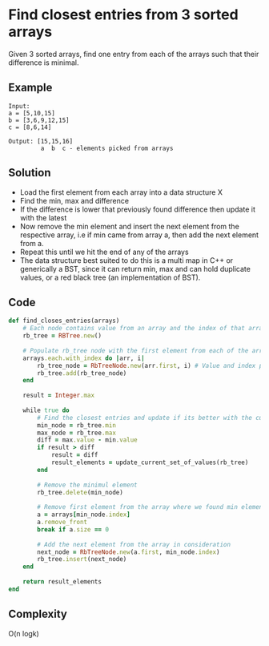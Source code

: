 # Find closest entries from 3 sorted arrays
Given 3 sorted arrays, find one entry from each of the arrays such that their difference is minimal.

## Example
```
Input:
a = [5,10,15]
b = [3,6,9,12,15]
c = [8,6,14]

Output: [15,15,16]
         a  b  c - elements picked from arrays
```

## Solution
- Load the first element from each array into a data structure X
- Find the min, max and difference
- If the difference is lower that previously found difference then update it with the latest
- Now remove the min element and insert the next element from the respective array, i.e if min came from array a, then add the next element from a.
- Repeat this until we hit the end of any of the arrays
- The data structure best suited to do this is a multi map in C++ or generically a BST, since it can return min, max and can hold duplicate values, or a red black tree (an implementation of BST).

## Code
```ruby
def find_closes_entries(arrays)
    # Each node contains value from an array and the index of that array
    rb_tree = RBTree.new()
    
    # Populate rb_tree node with the first element from each of the arrays
    arrays.each.with_index do |arr, i|
        rb_tree_node = RbTreeNode.new(arr.first, i) # Value and index pair
        rb_tree.add(rb_tree_node)
    end
    
    result = Integer.max
    
    while true do
        # Find the closest entries and update if its better with the current set
        min_node = rb_tree.min 
        max_node = rb_tree.max
        diff = max.value - min.value
        if result > diff
            result = diff
            result_elements = update_current_set_of_values(rb_tree)
        end
        
        # Remove the minimul element
        rb_tree.delete(min_node)
        
        # Remove first element from the array where we found min element
        a = arrays[min_node.index]
        a.remove_front
        break if a.size == 0
        
        # Add the next element from the array in consideration
        next_node = RbTreeNode.new(a.first, min_node.index)
        rb_tree.insert(next_node)
    end
    
    return result_elements
end
```

## Complexity
O(n logk)